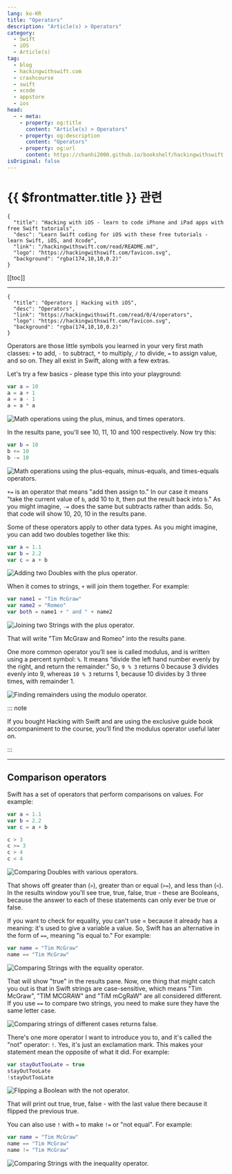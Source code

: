 ```yaml
---
lang: ko-KR
title: "Operators"
description: "Article(s) > Operators"
category:
  - Swift
  - iOS
  - Article(s)
tag: 
  - blog
  - hackingwithswift.com
  - crashcourse
  - swift
  - xcode
  - appstore
  - ios  
head:
  - - meta:
    - property: og:title
      content: "Article(s) > Operators"
    - property: og:description
      content: "Operators"
    - property: og:url
      content: https://chanhi2000.github.io/bookshelf/hackingwithswift.com/read/00/04-operators.html
isOriginal: false
---
```


# {{ $frontmatter.title }} 관련

```component VPCard
{
  "title": "Hacking with iOS - learn to code iPhone and iPad apps with free Swift tutorials",
  "desc": "Learn Swift coding for iOS with these free tutorials - learn Swift, iOS, and Xcode",
  "link": "/hackingwithswift.com/read/README.md",
  "logo": "https://hackingwithswift.com/favicon.svg",
  "background": "rgba(174,10,10,0.2)"
}
```

[[toc]]

---

```component VPCard
{
  "title": "Operators | Hacking with iOS",
  "desc": "Operators",
  "link": "https://hackingwithswift.com/read/0/4/operators",
  "logo": "https://hackingwithswift.com/favicon.svg",
  "background": "rgba(174,10,10,0.2)"
}
```

<VidStack src="youtube/Svaq3jVy8sU" />

Operators are those little symbols you learned in your very first math classes: `+` to add, `-` to subtract, `*` to multiply, `/` to divide, `=` to assign value, and so on. They all exist in Swift, along with a few extras.

Let's try a few basics - please type this into your playground:

```swift
var a = 10
a = a + 1
a = a - 1
a = a * a
```

![Math operations using the plus, minus, and times operators.](https://hackingwithswift.com/img/books/hws/operators-1@2x.png)

In the results pane, you'll see 10, 11, 10 and 100 respectively. Now try this:

```swift
var b = 10
b += 10
b -= 10
```

![Math operations using the plus-equals, minus-equals, and times-equals operators.](https://hackingwithswift.com/img/books/hws/operators-2@2x.png)

`+=` is an operator that means "add then assign to." In our case it means "take the current value of `b`, add 10 to it, then put the result back into `b`." As you might imagine, `-=` does the same but subtracts rather than adds. So, that code will show 10, 20, 10 in the results pane.

Some of these operators apply to other data types. As you might imagine, you can add two doubles together like this:

```swift
var a = 1.1
var b = 2.2
var c = a + b
```

![Adding two Doubles with the plus operator.](https://hackingwithswift.com/img/books/hws/operators-3@2x.png)

When it comes to strings, `+` will join them together. For example:

```swift
var name1 = "Tim McGraw"
var name2 = "Romeo"
var both = name1 + " and " + name2
```

![Joining two Strings with the plus operator.](https://hackingwithswift.com/img/books/hws/operators-4@2x.png)

That will write "Tim McGraw and Romeo" into the results pane.

One more common operator you’ll see is called modulus, and is written using a percent symbol: `%`. It means “divide the left hand number evenly by the right, and return the remainder.” So, `9 % 3` returns 0 because 3 divides evenly into 9, whereas `10 % 3` returns 1, because 10 divides by 3 three times, with remainder 1.

![Finding remainders using the modulo operator.](https://hackingwithswift.com/img/books/hws/operators-5@2x.png)

::: note

If you bought Hacking with Swift and are using the exclusive guide book accompaniment to the course, you’ll find the modulus operator useful later on.

:::

---

## Comparison operators

Swift has a set of operators that perform comparisons on values. For example:

```swift
var a = 1.1
var b = 2.2
var c = a + b

c > 3
c >= 3
c > 4
c < 4
```

![Comparing Doubles with various operators.](https://hackingwithswift.com/img/books/hws/operators-6@2x.png)

That shows off greater than (`>`), greater than or equal (`>=`), and less than (`<`). In the results window you'll see true, true, false, true - these are Booleans, because the answer to each of these statements can only ever be true or false.

If you want to check for equality, you can't use = because it already has a meaning: it's used to give a variable a value. So, Swift has an alternative in the form of `==`, meaning "is equal to." For example:

```swift
var name = "Tim McGraw"
name == "Tim McGraw"
```

![Comparing Strings with the equality operator.](https://hackingwithswift.com/img/books/hws/operators-7@2x.png)

That will show "true" in the results pane. Now, one thing that might catch you out is that in Swift strings are case-sensitive, which means "Tim McGraw", "TIM MCGRAW" and "TiM mCgRaW" are all considered different. If you use `==` to compare two strings, you need to make sure they have the same letter case.

![Comparing strings of different cases returns false.](https://hackingwithswift.com/img/books/hws/operators-8@2x.png)

There's one more operator I want to introduce you to, and it's called the "not" operator: `!`. Yes, it's just an exclamation mark. This makes your statement mean the opposite of what it did. For example:

```swift
var stayOutTooLate = true
stayOutTooLate
!stayOutTooLate
```

![Flipping a Boolean with the not operator.](https://hackingwithswift.com/img/books/hws/operators-9@2x.png)

That will print out true, true, false - with the last value there because it flipped the previous true.

You can also use `!` with `=` to make `!=` or "not equal". For example:

```swift
var name = "Tim McGraw"
name == "Tim McGraw"
name != "Tim McGraw"
```

![Comparing Strings with the inequality operator.](https://hackingwithswift.com/img/books/hws/operators-10@2x.png)

